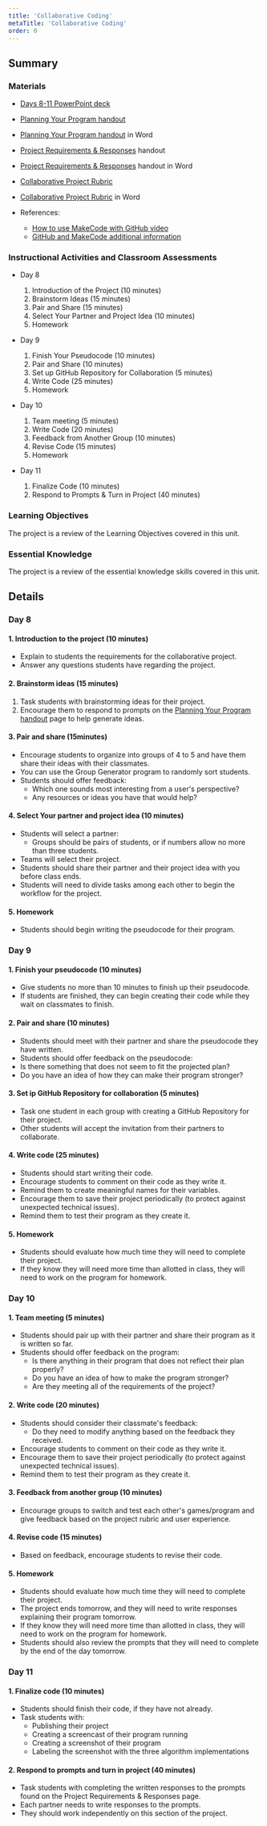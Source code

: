 ```yaml
---
title: 'Collaborative Coding'
metaTitle: 'Collaborative Coding'
order: 0
---
```


## Summary

### Materials

* [Days 8-11 PowerPoint deck](https://1drv.ms/p/s!AqsgsTyHBmRBkH4s80JqvW_MR9gH?e=aIKgaD)
* <a href="/unit-5/day-8-11/planning-your-program">Planning Your Program handout</a>
* [Planning Your Program handout](https://1drv.ms/w/s!AqsgsTyHBmRBkH9Wc-lNIwMyqp5l?e=MRwBQo) in Word
* <a href="/unit-5/day-8-11/project-requirements-responses">Project Requirements & Responses</a> handout
* [Project Requirements & Responses](https://1drv.ms/w/s!AqsgsTyHBmRBkQCkNZvsUCipTeVd?e=KUwYA1) handout in Word
* <a href="/unit-5/day-8-11/collaborative-project-rubric">Collaborative Project Rubric</a>
* [Collaborative Project Rubric](https://1drv.ms/w/s!AqsgsTyHBmRBkQEl-uDBFEPQu0Hi?e=lhQ2yT) in Word

* References:
    * [How to use MakeCode with GitHub video](https://youtu.be/J-pI1sEWPV0)
    * [GitHub and MakeCode additional information](https://1drv.ms/p/s!AqsgsTyHBmRBkQKwY6y1U4ICT6rr?e=cOSaE2)

### Instructional Activities and Classroom Assessments

* Day 8 
    1. Introduction of the Project (10 minutes)
    2. Brainstorm Ideas (15 minutes)
    3. Pair and Share (15 minutes)
    4. Select Your Partner and Project Idea (10 minutes)
    5. Homework

* Day 9 
    1. Finish Your Pseudocode (10 minutes)
    2. Pair and Share (10 minutes)
    3. Set up GitHub Repository for Collaboration (5 minutes)
    4. Write Code (25 minutes)
    5. Homework

* Day 10 
    1. Team meeting (5 minutes)
    2. Write Code (20 minutes)
    3. Feedback from Another Group (10 minutes)
    4. Revise Code (15 minutes)
    5. Homework

* Day 11
    1. Finalize Code (10 minutes)
    2. Respond to Prompts & Turn in Project (40 minutes)

### Learning Objectives

The project is a review of the Learning Objectives covered in this unit.

### Essential Knowledge 

The project is a review of the essential knowledge skills covered in this unit.

## Details

### Day 8 

#### 1. Introduction to the project (10 minutes) 

* Explain to students the requirements for the collaborative project.
* Answer any questions students have regarding the project.

#### 2. Brainstorm ideas (15 minutes) 

1. Task students with brainstorming ideas for their project.
2. Encourage them to respond to prompts on the <a href="/unit-5/day-8-11/planning-your-program">Planning Your Program handout</a> page to help generate ideas.

#### 3. Pair and share (15minutes)

* Encourage students to organize into groups of 4 to 5 and have them share their ideas with their classmates.
* You can use the Group Generator program to randomly sort students.
* Students should offer feedback:
    * Which one sounds most interesting from a user's perspective?
    * Any resources or ideas you have that would help?

#### 4. Select Your partner and project idea (10 minutes)

* Students will select a partner:
    * Groups should be pairs of students, or if numbers allow no more than three students.
* Teams will select their project.
* Students should share their partner and their project idea with you before class ends.
* Students will need to divide tasks among each other to begin the workflow for the project.

#### 5. Homework

* Students should begin writing the pseudocode for their program.

### Day 9

#### 1. Finish your pseudocode (10 minutes)

* Give students no more than 10 minutes to finish up their pseudocode.
* If students are finished, they can begin creating their code while they wait on classmates to finish.

#### 2. Pair and share (10 minutes)

* Students should meet with their partner and share the pseudocode they have written.
* Students should offer feedback on the pseudocode:
* Is there something that does not seem to fit the projected plan?
* Do you have an idea of how they can make their program stronger?

#### 3. Set ip GitHub Repository for collaboration (5 minutes)

* Task one student in each group with creating a GitHub Repository for their project.
* Other students will accept the invitation from their partners to collaborate.

#### 4. Write code (25 minutes)

* Students should start writing their code.
* Encourage students to comment on their code as they write it.
* Remind them to create meaningful names for their variables.
* Encourage them to save their project periodically (to protect against unexpected technical issues).
* Remind them to test their program as they create it.

#### 5. Homework

* Students should evaluate how much time they will need to complete their project.
* If they know they will need more time than allotted in class, they will need to work on the program for homework.

### Day 10 

#### 1. Team meeting (5 minutes) 

* Students should pair up with their partner and share their program as it is written so far.
* Students should offer feedback on the program:
    * Is there anything in their program that does not reflect their plan properly?
    * Do you have an idea of how to make the program stronger?
    * Are they meeting all of the requirements of the project?

#### 2. Write code (20 minutes)

* Students should consider their classmate's feedback:
    * Do they need to modify anything based on the feedback they received.
* Encourage students to comment on their code as they write it.
* Encourage them to save their project periodically (to protect against unexpected technical issues).
* Remind them to test their program as they create it.

#### 3. Feedback from another group (10 minutes)

* Encourage groups to switch and test each other's games/program and give feedback based on the project rubric and user experience.

#### 4. Revise code (15 minutes)

* Based on feedback, encourage students to revise their code. 

#### 5. Homework 

* Students should evaluate how much time they will need to complete their project.
* The project ends tomorrow, and they will need to write responses explaining their program tomorrow.
* If they know they will need more time than allotted in class, they will need to work on the program for homework.
* Students should also review the prompts that they will need to complete by the end of the day tomorrow.

### Day 11

#### 1. Finalize code (10 minutes) 

* Students should finish their code, if they have not already.
* Task students with:
    * Publishing their project
    * Creating a screencast of their program running
    * Creating a screenshot of their program
    * Labeling the screenshot with the three algorithm implementations

#### 2. Respond to prompts and turn in project (40 minutes)

* Task students with completing the written responses to the prompts found on the Project Requirements & Responses page.
* Each partner needs to write responses to the prompts.
* They should work independently on this section of the project.